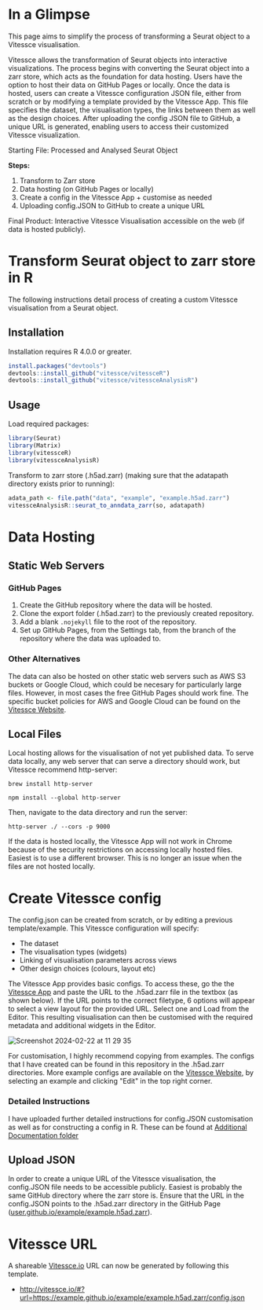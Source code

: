 # In a Glimpse

This page aims to simplify the process of transforming a Seurat object to a Vitessce visualisation. 

Vitessce allows the transformation of Seurat objects into interactive visualizations. The process begins with converting the Seurat object into a zarr store, which acts as the foundation for data hosting. Users have the option to host their data on GitHub Pages or locally. Once the data is hosted, users can create a Vitessce configuration JSON file, either from scratch or by modifying a template provided by the Vitessce App. This file specifies the dataset, the visualisation types, the links between them as well as the design choices. After uploading the config JSON file to GitHub, a unique URL is generated, enabling users to access their customized Vitessce visualization. 

Starting File: Processed and Analysed Seurat Object

**Steps:**
1. Transform to Zarr store
2. Data hosting (on GitHub Pages or locally)
3. Create a config in the Vitessce App + customise as needed
4. Uploading config.JSON to GitHub to create a unique URL

Final Product: Interactive Vitessce Visualisation accessible on the web (if data is hosted publicly).

# Transform Seurat object to zarr store in R

The following instructions detail process of creating a custom Vitessce visualisation from a Seurat object.

## Installation

Installation requires R 4.0.0 or greater.

```r
install.packages("devtools")
devtools::install_github("vitessce/vitessceR")
devtools::install_github("vitessce/vitessceAnalysisR")

```

## Usage

Load required packages:

```r
library(Seurat)
library(Matrix)
library(vitessceR)
library(vitessceAnalysisR)
```

Transform to zarr store (.h5ad.zarr) (making sure that the adatapath directory exists prior to running):

```r
adata_path <- file.path("data", "example", "example.h5ad.zarr")
vitessceAnalysisR::seurat_to_anndata_zarr(so, adatapath)
```

# Data Hosting

## Static Web Servers

### GitHub Pages

1. Create the GitHub repository where the data will be hosted.
2. Clone the export folder (.h5ad.zarr) to the previously created repository.
3. Add a blank ```.nojekyll``` file to the root of the repository.
4. Set up GitHub Pages, from the Settings tab, from the  branch of the repository where the data was uploaded to.

### Other Alternatives

The data can also be hosted on other static web servers such as AWS S3 buckets or Google Cloud, which could be necesary for particularly large files. However, in most cases the free GitHub Pages should work fine. The specific bucket policies for AWS and Google Cloud can be found on the [Vitessce Website](http://vitessce.io/docs/data-hosting/).

## Local Files

Local hosting allows for the visualisation of not yet published data.
To serve data locally, any web server that can serve a directory should work, but Vitessce recommend http-server:

```
brew install http-server
```
```
npm install --global http-server
```

Then, navigate to the data directory and run the server:

```
http-server ./ --cors -p 9000
```
If the data is hosted locally, the Vitessce App will not work in Chrome because of the security restrictions on accessing locally hosted files. Easiest is to use a different browser. This is no longer an issue when the files are not hosted locally.

# Create Vitessce config

The config.json can be created from scratch, or by editing a previous template/example. This Vitessce configuration will specify:

- The dataset
- The visualisation types (widgets)
- Linking of visualisation parameters across views
- Other design choices (colours, layout etc)

The Vitessce App provides basic configs. To access these, go the the [Vitessce App](http://vitessce.io/#?edit=true) and paste the URL to the .h5ad.zarr file in the textbox (as shown below). If the URL points to the correct filetype, 6 options will appear to select a view layout for the provided URL. Select one and Load from the Editor. This resulting visualisation can then be customised with the required metadata and additional widgets in the Editor. 

![Screenshot 2024-02-22 at 11 29 35](https://github.com/esztersojtory/vitessce_data/assets/156802036/e2308f37-7702-48f7-b44b-d525e31c83a9)


For customisation, I highly recommend copying from examples. The configs that I have created can be found in this repository in the .h5ad.zarr directories. More example configs are available on the [Vitessce Website](http://vitessce.io/examples/), by selecting an example and clicking "Edit" in the top right corner.

### Detailed Instructions
I have uploaded further detailed instructions for config.JSON customisation as well as for constructing a config in R. These can be found at [Additional Documentation folder](https://github.com/esztersojtory/vitessce_data/tree/main/additional_documentation)


## Upload JSON

In order to create a unique URL of the Vitessce visualisation, the config.JSON file needs to be accessible publicly. Easiest is probably the same GitHub directory where the zarr store is. Ensure that the URL in the config.JSON points to the .h5ad.zarr directory in the GitHub Page ([user.github.io/example/example.h5ad.zarr](http://user.github.io/example/example.h5ad.zarr)).

# Vitessce URL

A shareable [Vitessce.io](http://vitessce.io/) URL can now be generated by following this template.

- http://vitessce.io/#?url=https://example.github.io/example/example.h5ad.zarr/config.json
